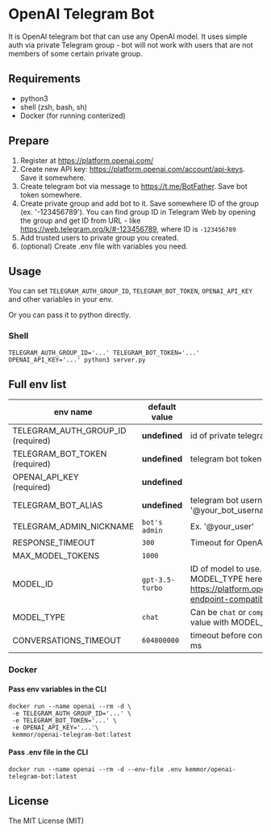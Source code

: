 # OpenAI Telegram Bot

It is OpenAI telegram bot that can use any OpenAI model.
It uses simple auth via private Telegram group - bot will not work with users that are not members of some certain private group.

## Requirements
- python3
- shell (zsh, bash, sh)
- Docker (for running conterized)

## Prepare

1. Register at https://platform.openai.com/
2. Create new API key: https://platform.openai.com/account/api-keys. Save it somewhere.
3. Create telegram bot via message to https://t.me/BotFather. Save bot token somewhere.
4. Create private group and add bot to it. Save somewhere ID of the group (ex. '-123456789'). You can find group ID in Telegram Web by opening the group and get ID from URL - like https://web.telegram.org/k/#-123456789, where ID is `-123456789`
5. Add trusted users to private group you created.
6. (optional) Create .env file with variables you need.

## Usage
You can set `TELEGRAM_AUTH_GROUP_ID`, `TELEGRAM_BOT_TOKEN`, `OPENAI_API_KEY` and other variables in your env.

Or you can pass it to python directly.

### Shell
```shell
TELEGRAM_AUTH_GROUP_ID='...' TELEGRAM_BOT_TOKEN='...' OPENAI_API_KEY='...' python3 server.py
```

## Full env list

|env name|default value|description|
|--------|-----------|-------|
|TELEGRAM_AUTH_GROUP_ID <br> (required)|**undefined**|id of private telegram group. Ex. '-123456789'|
|TELEGRAM_BOT_TOKEN <br> (required)|**undefined**|telegram bot token|
|OPENAI_API_KEY <br> (required)|**undefined**||
|TELEGRAM_BOT_ALIAS|**undefined**|telegram bot username. Ex. '@your_bot_username'|
|TELEGRAM_ADMIN_NICKNAME|`bot's admin`|Ex. '@your_user'|
|RESPONSE_TIMEOUT|`300`|Timeout for OpenAI API response|
|MAX_MODEL_TOKENS|`1000`||
|MODEL_ID|`gpt-3.5-turbo`|ID of model to use. See compatibility with MODEL_TYPE here: https://platform.openai.com/docs/models/model-endpoint-compatibility|
|MODEL_TYPE|`chat`|Can be `chat` or `competition`. You must set this value with MODEL_ID|
|CONVERSATIONS_TIMEOUT|`604800000`|timeout before conversation will be cleaned, in ms|

### Docker
#### Pass env variables in the CLI
```shell
docker run --name openai --rm -d \
 -e TELEGRAM_AUTH_GROUP_ID='...' \
 -e TELEGRAM_BOT_TOKEN='...' \
 -e OPENAI_API_KEY='...'\
 kemmor/openai-telegram-bot:latest
```
#### Pass .env file in the CLI
```shell
docker run --name openai --rm -d --env-file .env kemmor/openai-telegram-bot:latest
```

## License 
The MIT License (MIT)